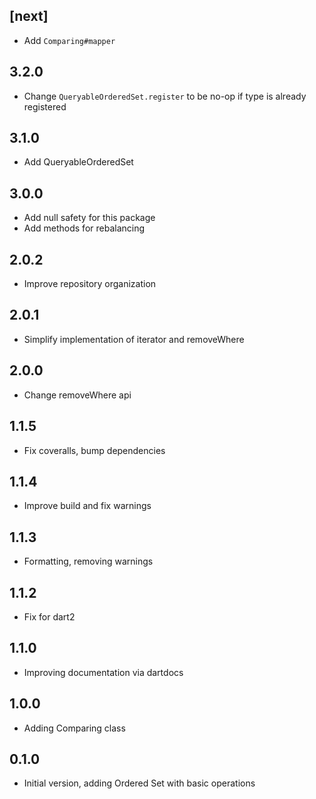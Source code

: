 ## [next]

- Add `Comparing#mapper`

## 3.2.0

- Change `QueryableOrderedSet.register` to be no-op if type is already registered

## 3.1.0

- Add QueryableOrderedSet

## 3.0.0

- Add null safety for this package
- Add methods for rebalancing

## 2.0.2

- Improve repository organization

## 2.0.1

- Simplify implementation of iterator and removeWhere

## 2.0.0

- Change removeWhere api

## 1.1.5

- Fix coveralls, bump dependencies

## 1.1.4

- Improve build and fix warnings

## 1.1.3

- Formatting, removing warnings

## 1.1.2

- Fix for dart2

## 1.1.0

- Improving documentation via dartdocs

## 1.0.0

- Adding Comparing class

## 0.1.0

- Initial version, adding Ordered Set with basic operations
